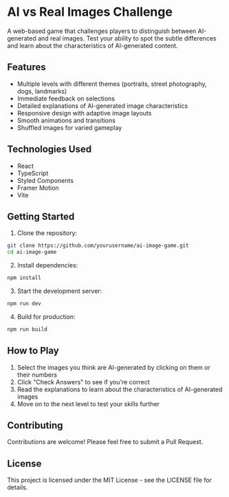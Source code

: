 # AI vs Real Images Challenge

A web-based game that challenges players to distinguish between AI-generated and real images. Test your ability to spot the subtle differences and learn about the characteristics of AI-generated content.

## Features

- Multiple levels with different themes (portraits, street photography, dogs, landmarks)
- Immediate feedback on selections
- Detailed explanations of AI-generated image characteristics
- Responsive design with adaptive image layouts
- Smooth animations and transitions
- Shuffled images for varied gameplay

## Technologies Used

- React
- TypeScript
- Styled Components
- Framer Motion
- Vite

## Getting Started

1. Clone the repository:
```bash
git clone https://github.com/yourusername/ai-image-game.git
cd ai-image-game
```

2. Install dependencies:
```bash
npm install
```

3. Start the development server:
```bash
npm run dev
```

4. Build for production:
```bash
npm run build
```

## How to Play

1. Select the images you think are AI-generated by clicking on them or their numbers
2. Click "Check Answers" to see if you're correct
3. Read the explanations to learn about the characteristics of AI-generated images
4. Move on to the next level to test your skills further

## Contributing

Contributions are welcome! Please feel free to submit a Pull Request.

## License

This project is licensed under the MIT License - see the LICENSE file for details.
